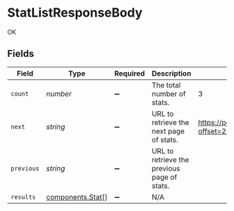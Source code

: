 # StatListResponseBody

OK


## Fields

| Field                                                | Type                                                 | Required                                             | Description                                          | Example                                              |
| ---------------------------------------------------- | ---------------------------------------------------- | ---------------------------------------------------- | ---------------------------------------------------- | ---------------------------------------------------- |
| `count`                                              | *number*                                             | :heavy_minus_sign:                                   | The total number of stats.                           | 3                                                    |
| `next`                                               | *string*                                             | :heavy_minus_sign:                                   | URL to retrieve the next page of stats.              | https://pokeapi.co/api/v2/stat/?offset=20&limit=20   |
| `previous`                                           | *string*                                             | :heavy_minus_sign:                                   | URL to retrieve the previous page of stats.          |                                                      |
| `results`                                            | [components.Stat](../../models/components/stat.md)[] | :heavy_minus_sign:                                   | N/A                                                  |                                                      |